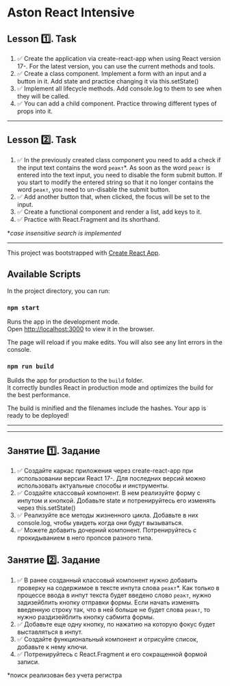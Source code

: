 # Aston React Intensive

## Lesson 1️⃣. Task

1. ✅ Create the application via create-react-app when using React version 17-. For the latest version, you can use the current methods and tools.
2. ✅ Create a class component. Implement a form with an input and a button in it. Add state and practice changing it via this.setState()
3. ✅ Implement all lifecycle methods. Add console.log to them to see when they will be called.
4. ✅ You can add a child component. Practice throwing different types of props into it.

---

## Lesson 2️⃣. Task

1. ✅ In the previously created class component you need to add a check if the input text contains the word `реакт`*. As soon as the word `реакт` is entered into the text input, you need to disable the form submit button. If you start to modify the entered string so that it no longer contains the word `реакт`, you need to un-disable the submit button.
2. ✅ Add another button that, when clicked, the focus will be set to the input.
3. ✅ Create a functional component and render a list, add keys to it.
4. ✅ Practice with React.Fragment and its shorthand.

*_case insensitive search is implemented_

---

This project was bootstrapped with [Create React App](https://github.com/facebook/create-react-app).

## Available Scripts

In the project directory, you can run:

### `npm start`

Runs the app in the development mode.\
Open [http://localhost:3000](http://localhost:3000) to view it in the browser.

The page will reload if you make edits.
You will also see any lint errors in the console.

### `npm run build`

Builds the app for production to the `build` folder.\
It correctly bundles React in production mode and optimizes the build for the best performance.

The build is minified and the filenames include the hashes.
Your app is ready to be deployed!

---
---

## Занятие 1️⃣. Задание

1. ✅ Создайте каркас приложения через create-react-app при использовании версии React 17-. Для последних версий можно использовать актуальные способы и инструменты.
2. ✅ Создайте классовый компонент. В нем реализуйте форму с инпутом и кнопкой. Добавьте state и потренируйтесь его изменять через this.setState()
3. ✅ Реализуйте все методы жизненного цикла. Добавьте в них console.log, чтобы увидеть когда они будут вызываться.
4. ✅ Можете добавить дочерний компонент. Потренируйтесь с прокидыванием в него пропсов разного типа.

## Занятие 2️⃣. Задание

1. ✅ В ранее созданный классовый компонент нужно добавить проверку на содержимое в тексте инпута слова `реакт`*. Как только в процессе ввода в инпут текста будет введено слово `реакт`, нужно задизейблить кнопку отправки формы. Если начать изменять введенную строку так, что в ней больше не будет слова `реакт`, то нужно раздизейблить кнопку сабмита формы.
2. ✅ Добавьте еще одну кнопку, по нажатию на которую фокус будет выставляться в инпут.
3. ✅ Создайте функциональный компонент и отрисуйте список, добавьте к нему ключи.
4. ✅ Потренируйтесь с React.Fragment и его сокращенной формой записи.

*поиск реализован без учета регистра
